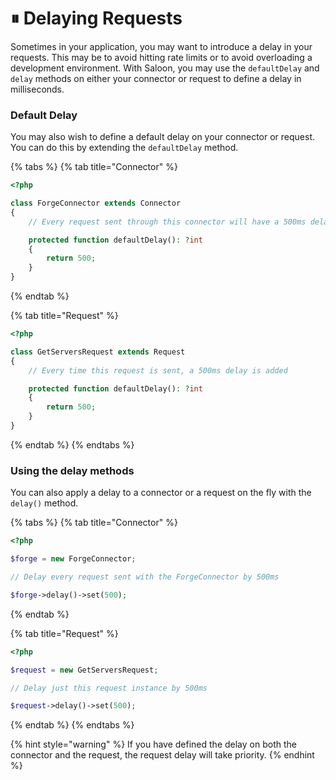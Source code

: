 # ⏸ Delaying Requests

Sometimes in your application, you may want to introduce a delay in your requests. This may be to avoid hitting rate limits or to avoid overloading a development environment. With Saloon, you may use the `defaultDelay` and `delay` methods on either your connector or request to define a delay in milliseconds.

### Default Delay

You may also wish to define a default delay on your connector or request. You can do this by extending the `defaultDelay` method.&#x20;

{% tabs %}
{% tab title="Connector" %}
```php
<?php

class ForgeConnector extends Connector
{
    // Every request sent through this connector will have a 500ms delay.

    protected function defaultDelay(): ?int
    {
        return 500;
    }
}
```
{% endtab %}

{% tab title="Request" %}
```php
<?php

class GetServersRequest extends Request
{
    // Every time this request is sent, a 500ms delay is added

    protected function defaultDelay(): ?int
    {
        return 500;
    }
}
```
{% endtab %}
{% endtabs %}

### Using the delay methods

You can also apply a delay to a connector or a request on the fly with the `delay()` method.

{% tabs %}
{% tab title="Connector" %}
```php
<?php

$forge = new ForgeConnector;

// Delay every request sent with the ForgeConnector by 500ms 

$forge->delay()->set(500);
```
{% endtab %}

{% tab title="Request" %}
```php
<?php

$request = new GetServersRequest;

// Delay just this request instance by 500ms

$request->delay()->set(500);
```
{% endtab %}
{% endtabs %}

{% hint style="warning" %}
If you have defined the delay on both the connector and the request, the request delay will take priority.&#x20;
{% endhint %}
